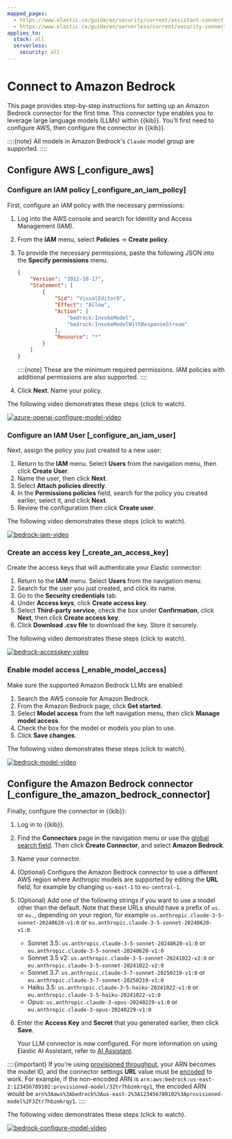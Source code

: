 ```yaml
---
mapped_pages:
  - https://www.elastic.co/guide/en/security/current/assistant-connect-to-bedrock.html
  - https://www.elastic.co/guide/en/serverless/current/security-connect-to-bedrock.html
applies_to:
  stack: all
  serverless:
    security: all
---
```


# Connect to Amazon Bedrock

This page provides step-by-step instructions for setting up an Amazon Bedrock connector for the first time. This connector type enables you to leverage large language models (LLMs) within {{kib}}. You’ll first need to configure AWS, then configure the connector in {{kib}}.

::::{note}
All models in Amazon Bedrock's `Claude` model group are supported.
::::



## Configure AWS [_configure_aws]


### Configure an IAM policy [_configure_an_iam_policy]

First, configure an IAM policy with the necessary permissions:

1. Log into the AWS console and search for Identity and Access Management (IAM).
2. From the **IAM** menu, select **Policies** → **Create policy**.
3. To provide the necessary permissions, paste the following JSON into the **Specify permissions** menu.

    ```json
    {
        "Version": "2012-10-17",
        "Statement": [
            {
                "Sid": "VisualEditor0",
                "Effect": "Allow",
                "Action": [
                    "bedrock:InvokeModel",
                    "bedrock:InvokeModelWithResponseStream"
                ],
                "Resource": "*"
            }
        ]
    }
    ```

    ::::{note}
    These are the minimum required permissions. IAM policies with additional permissions are also supported.
    ::::

4. Click **Next**. Name your policy.

The following video demonstrates these steps (click to watch).

[![azure-openai-configure-model-video](https://play.vidyard.com/ek6NpHaj6u4keZyEjPWXcT.jpg)](https://videos.elastic.co/watch/ek6NpHaj6u4keZyEjPWXcT?)



### Configure an IAM User [_configure_an_iam_user]

Next, assign the policy you just created to a new user:

1. Return to the **IAM** menu. Select **Users** from the navigation menu, then click **Create User**.
2. Name the user, then click **Next**.
3. Select **Attach policies directly**.
4. In the **Permissions policies** field, search for the policy you created earlier, select it, and click **Next**.
5. Review the configuration then click **Create user**.

The following video demonstrates these steps (click to watch).

[![bedrock-iam-video](https://play.vidyard.com/5BQb2P818SMddRo6gA79hd.jpg)](https://videos.elastic.co/watch/5BQb2P818SMddRo6gA79hd?)



### Create an access key [_create_an_access_key]

Create the access keys that will authenticate your Elastic connector:

1. Return to the **IAM** menu. Select **Users** from the navigation menu.
2. Search for the user you just created, and click its name.
3. Go to the **Security credentials** tab.
4. Under **Access keys**, click **Create access key**.
5. Select **Third-party service**, check the box under **Confirmation**, click **Next**, then click **Create access key**.
6. Click **Download .csv file** to download the key. Store it securely.

The following video demonstrates these steps (click to watch).

[![bedrock-accesskey-video](https://play.vidyard.com/8oXgP1fbaQCqjWUgncF9at.jpg)](https://videos.elastic.co/watch/8oXgP1fbaQCqjWUgncF9at?)


### Enable model access [_enable_model_access]

Make sure the supported Amazon Bedrock LLMs are enabled:

1. Search the AWS console for Amazon Bedrock.
2. From the Amazon Bedrock page, click **Get started**.
3. Select **Model access** from the left navigation menu, then click **Manage model access**.
4. Check the box for the model or models you plan to use.
5. Click **Save changes**.

The following video demonstrates these steps (click to watch).

[![bedrock-model-video](https://play.vidyard.com/Z7zpHq4N9uvUxegBUMbXDj.jpg)](https://videos.elastic.co/watch/Z7zpHq4N9uvUxegBUMbXDj?)


## Configure the Amazon Bedrock connector [_configure_the_amazon_bedrock_connector]

Finally, configure the connector in {{kib}}:

1. Log in to {{kib}}.
2. Find the **Connectors** page in the navigation menu or use the [global search field](/explore-analyze/find-and-organize/find-apps-and-objects.md). Then click **Create Connector**, and select **Amazon Bedrock**.
3. Name your connector.
4. (Optional) Configure the Amazon Bedrock connector to use a different AWS region where Anthropic models are supported by editing the **URL** field, for example by changing `us-east-1` to `eu-central-1`.
5. (Optional) Add one of the following strings if you want to use a model other than the default. Note that these URLs should have a prefix of `us.` or `eu.`, depending on your region, for example `us.anthropic.claude-3-5-sonnet-20240620-v1:0` or `eu.anthropic.claude-3-5-sonnet-20240620-v1:0`.

    * Sonnet 3.5: `us.anthropic.claude-3-5-sonnet-20240620-v1:0` or `eu.anthropic.claude-3-5-sonnet-20240620-v1:0`
    * Sonnet 3.5 v2: `us.anthropic.claude-3-5-sonnet-20241022-v2:0` or `eu.anthropic.claude-3-5-sonnet-20241022-v2:0`
    * Sonnet 3.7: `us.anthropic.claude-3-7-sonnet-20250219-v1:0` or `eu.anthropic.claude-3-7-sonnet-20250219-v1:0`
    * Haiku 3.5: `us.anthropic.claude-3-5-haiku-20241022-v1:0` or `eu.anthropic.claude-3-5-haiku-20241022-v1:0`
    * Opus: `us.anthropic.claude-3-opus-20240229-v1:0` or `eu.anthropic.claude-3-opus-20240229-v1:0`

6. Enter the **Access Key** and **Secret** that you generated earlier, then click **Save**.

    Your LLM connector is now configured. For more information on using Elastic AI Assistant, refer to [AI Assistant](/solutions/security/ai/ai-assistant.md).


::::{important}
If you’re using [provisioned throughput](https://docs.aws.amazon.com/bedrock/latest/userguide/prov-throughput.html), your ARN becomes the model ID, and the connector settings **URL** value must be [encoded](https://www.urlencoder.org/) to work. For example, if the non-encoded ARN is `arn:aws:bedrock:us-east-2:123456789102:provisioned-model/3Ztr7hbzmkrqy1`, the encoded ARN would be `arn%3Aaws%3Abedrock%3Aus-east-2%3A123456789102%3Aprovisioned-model%2F3Ztr7hbzmkrqy1`.
::::


The following video demonstrates these steps (click to watch).

[![bedrock-configure-model-video](https://play.vidyard.com/QJe4RcTJbp6S6m9CkReEXs.jpg)](https://videos.elastic.co/watch/QJe4RcTJbp6S6m9CkReEXs?)